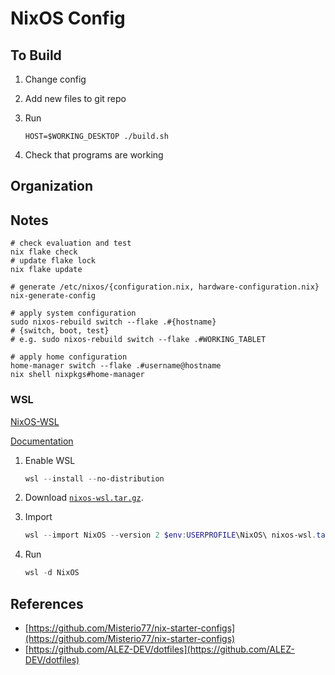 # NixOS Config

## To Build

1. Change config
2. Add new files to git repo
3. Run

   ```shell
   HOST=$WORKING_DESKTOP ./build.sh
   ```

4. Check that programs are working

## Organization

## Notes

```shell
# check evaluation and test
nix flake check
# update flake lock
nix flake update

# generate /etc/nixos/{configuration.nix, hardware-configuration.nix}
nix-generate-config

# apply system configuration
sudo nixos-rebuild switch --flake .#{hostname}
# {switch, boot, test}
# e.g. sudo nixos-rebuild switch --flake .#WORKING_TABLET

# apply home configuration
home-manager switch --flake .#username@hostname
nix shell nixpkgs#home-manager
```

### WSL

[NixOS-WSL](https://github.com/nix-community/NixOS-WSL?tab=readme-ov-file)

[Documentation](https://nix-community.github.io/NixOS-WSL/index.html)

1. Enable WSL

   ```Powershell
   wsl --install --no-distribution
   ```

2. Download [`nixos-wsl.tar.gz`](https://github.com/nix-community/NixOS-WSL/releases/latest).
3. Import

   ```Powershell
   wsl --import NixOS --version 2 $env:USERPROFILE\NixOS\ nixos-wsl.tar.gz
   ```

4. Run

   ```Powershell
   wsl -d NixOS
   ```

## References

- [https://github.com/Misterio77/nix-starter-configs](https://github.com/Misterio77/nix-starter-configs)
- [https://github.com/ALEZ-DEV/dotfiles](https://github.com/ALEZ-DEV/dotfiles)
